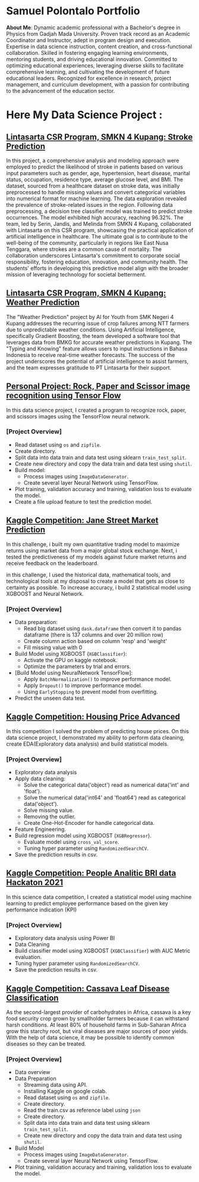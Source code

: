 # Samuel Polontalo Portfolio
**About Me**: Dynamic academic professional with a Bachelor's degree in Physics from Gadjah Mada University. Proven track record as an Academic Coordinator and Instructor, adept in program design and execution. Expertise in data science instruction, content creation, and cross-functional collaboration. Skilled in fostering engaging learning environments, mentoring students, and driving educational innovation. Committed to optimizing educational experiences, leveraging diverse skills to facilitate comprehensive learning, and cultivating the development of future educational leaders. Recognized for excellence in research, project management, and curriculum development, with a passion for contributing to the advancement of the education sector.

# Here My Data Science Project :

## [Lintasarta CSR Program, SMKN 4 Kupang: Stroke Prediction](https://github.com/samuelpolontalo/Stroke_Prediction)
In this project, a comprehensive analysis and modeling approach were employed to predict the likelihood of stroke in patients based on various input parameters such as gender, age, hypertension, heart disease, marital status, occupation, residence type, average glucose level, and BMI. The dataset, sourced from a healthcare dataset on stroke data, was initially preprocessed to handle missing values and convert categorical variables into numerical format for machine learning. The data exploration revealed the prevalence of stroke-related issues in the region. Following data preprocessing, a decision tree classifier model was trained to predict stroke occurrences. The model exhibited high accuracy, reaching 96.32%. The team, led by Serin, Jandis, and Melinda from SMKN 4 Kupang, collaborated with Lintasarta on this CSR program, showcasing the practical application of artificial intelligence in healthcare. The ultimate goal is to contribute to the well-being of the community, particularly in regions like East Nusa Tenggara, where strokes are a common cause of mortality. The collaboration underscores Lintasarta's commitment to corporate social responsibility, fostering education, innovation, and community health. The students' efforts in developing this predictive model align with the broader mission of leveraging technology for societal betterment.

## [Lintasarta CSR Program, SMKN 4 Kupang: Weather Prediction](https://github.com/samuelpolontalo/Weather_Prediction)
The "Weather Prediction" project by Al for Youth from SMK Negeri 4 Kupang addresses the recurring issue of crop failures among NTT farmers due to unpredictable weather conditions. Using Artificial Intelligence, specifically Gradient Boosting, the team developed a software tool that leverages data from BMKG for accurate weather predictions in Kupang. The "Typing and Knowing" feature allows users to input instructions in Bahasa Indonesia to receive real-time weather forecasts. The success of the project underscores the potential of artificial intelligence to assist farmers, and the team expresses gratitude to PT Lintasarta for their support.

## [Personal Project: Rock, Paper and Scissor image recognition using Tensor Flow](https://github.com/samuelpolontalo/rock-paper-scissors-recognition-using-TensorFlow)
In this data science project, I created a program to recognize rock, paper, and scissors images using the TensorFlow neural network.
### [Project Overview]
  * Read dataset using `os` and `zipfile`.
  * Create directory.
  * Split data into data train and data test using sklearn `train_test_split`.
  * Create new directory and copy the data train and data test using `shutil`.
* Build model:
  * Process images using `ImageDataGenerator`.
  * Create several layer Neural Network using TensorFlow.
* Plot training, validation accuracy and training, validation loss to evaluate the model.
* Create a file upload feature to test the prediction model.

## [Kaggle Competition: Jane Street Market Prediction](https://github.com/samuelpolontalo/Jane-Street-Market-Prediction)
In this challenge, i built my own quantitative trading model to maximize returns using market data from a major global stock exchange. Next, i tested the predictiveness of my models against future market returns and receive feedback on the leaderboard.

in this challenge, I used the historical data, mathematical tools, and technological tools at my disposal to create a model that gets as close to certainty as possible.
To increase accuracy, i build 2 statistical model using XGBOOST and Neural Network.
### [Project Overview]
* Data preparation:
  * Read big dataset using `dask.dataframe` then convert it to pandas dataframe (there is 137 columns and over 20 million row)
  * Create column action based on column 'resp' and 'weight'
  * Fill missing value with 0
* Build Model using XGBOOST (`XGBClassifier`):
  * Activate the GPU on kaggle notebook.
  * Optimize the parameters by trial and errors.
* [Build Model using NeuralNetwork TensorFlow]:
  * Apply `BatchNormalization()` to improve performance model.
  * Apply `Dropout()` to improve performance model.
  * Using `EarlyStopping` to prevent model from overfitting.
* Predict the unseen data test.

## [Kaggle Competition: Housing Price Advanced](https://github.com/samuelpolontalo/Housing-Price-Advanced)
In this competition I solved the problem of predicting house prices. On this data science project, I demonstrated my ability to perform data cleaning, create EDA(Exploratory data analysis) and build statistical models.

### [Project Overview]
* Exploratory data analysis
* Apply data cleaning:
  * Solve the categorical data('object') read as numerical data('int' and 'float').
  * Solve the numerical data('int64' and 'float64') read as categorical data('object').
  * Solve missing value.
  * Removing the outlier.
  * Create One-Hot-Encoder for handle categorical data.
* Feature Engineering.
* Build regression model using XGBOOST (`XGBRegressor`).
  * Evaluate model using `cross_val_score`.
  * Tuning hyper parameter using `RandomizedSearchCV`.
* Save the prediction results in csv.

## [Kaggle Competition: People Analitic BRI data Hackaton 2021](https://github.com/samuelpolontalo/People-analytic-hackaton-BRI)
In this science data competition, I created a statistical model using machine learning to predict employee performance based on the given key performance indication (KPI)
### [Project Overview]
* Exploratory data analysis using Power BI
* Data Cleaning
* Build classifier model using XGBOOST (`XGBClassifier`) with AUC Metric evaluation.
* Tuning hyper parameter using `RandomizedSearchCV`.
* Save the prediction results in csv.

## [Kaggle Competition: Cassava Leaf Disease Classification](https://github.com/samuelpolontalo/cassava-leaf-disease)
As the second-largest provider of carbohydrates in Africa, cassava is a key food security crop grown by smallholder farmers because it can withstand harsh conditions. At least 80% of household farms in Sub-Saharan Africa grow this starchy root, but viral diseases are major sources of poor yields. With the help of data science, it may be possible to identify common diseases so they can be treated.
### [Project Overview]
* Data overview
* Data Preparation
  * Streaming data using API.
  * Installing Kaggle on google colab.
  * Read dataset using `os` and `zipfile`.
  * Create directory.
  * Read the train.csv as reference label using `json`
  * Create directory.
  * Split data into data train and data test using sklearn `train_test_split`.
  * Create new directory and copy the data train and data test using `shutil`.
* Build Model
  * Process images using `ImageDataGenerator`.
  * Create several layer Neural Network using TensorFlow.
* Plot training, validation accuracy and training, validation loss to evaluate the model.
